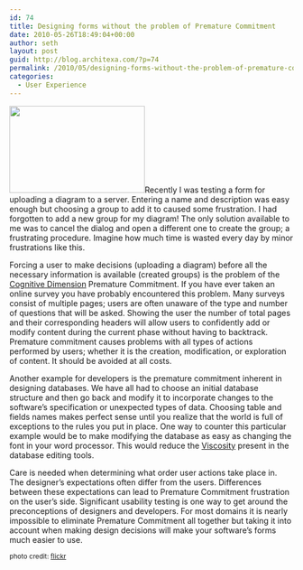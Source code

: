 ```yaml
---
id: 74
title: Designing forms without the problem of Premature Commitment
date: 2010-05-26T18:49:04+00:00
author: seth
layout: post
guid: http://blog.architexa.com/?p=74
permalink: /2010/05/designing-forms-without-the-problem-of-premature-commitment/
categories:
  - User Experience
---
```

<!--S-ButtonZ 1.1.5 Start-->

<div style="float: left; width: 42px; padding-right: 10px; margin: 0 -52px 0 0; position: relative; left: -62px; top: 8px">
</div>

<!--S-ButtonZ 1.1.5 End-->

[<img class="alignright size-medium wp-image-78" title="2232897539_1abdf7d2f8" src="{{site.baseurl}}/assets/uploads/2010/05/2232897539_1abdf7d2f8-300x192.jpg" alt="" width="240" height="154" srcset="{{site.baseurl}}/assets/uploads/2010/05/2232897539_1abdf7d2f8-300x192.jpg 300w, {{site.baseurl}}/assets/uploads/2010/05/2232897539_1abdf7d2f8.jpg 500w" sizes="(max-width: 240px) 100vw, 240px" />]({{site.baseurl}}/assets/uploads/2010/05/2232897539_1abdf7d2f8.jpg)Recently I was testing a form for uploading a diagram to a server. Entering a name and description was easy enough but choosing a group to add it to caused some frustration. I had forgotten to add a new group for my diagram! The only solution available to me was to cancel the dialog and open a different one to create the group; a frustrating procedure. Imagine how much time is wasted every day by minor frustrations like this.

Forcing a user to make decisions (uploading a diagram) before all the necessary information is available (created groups) is the problem of the [Cognitive Dimension](http://blog.architexa.com/2010/04/improving-usability-with-cognitive-dimensions/) Premature Commitment. If you have ever taken an online survey you have probably encountered this problem. Many surveys consist of multiple pages; users are often unaware of the type and number of questions that will be asked. Showing the user the number of total pages and their corresponding headers will allow users to confidently add or modify content during the current phase without having to backtrack. Premature commitment causes problems with all types of actions performed by users; whether it is the creation, modification, or exploration of content. It should be avoided at all costs.
  
<!--more-->


  
Another example for developers is the premature commitment inherent in designing databases. We have all had to choose an initial database structure and then go back and modify it to incorporate changes to the software&#8217;s specification or unexpected types of data. Choosing table and fields names makes perfect sense until you realize that the world is full of exceptions to the rules you put in place. One way to counter this particular example would be to make modifying the database as easy as changing the font in your word processor. This would reduce the [Viscosity](http://blog.architexa.com/2010/05/cognitive-dimensions-viscosity/) present in the database editing tools.

Care is needed when determining what order user actions take place in. The designer&#8217;s expectations often differ from the users. Differences between these expectations can lead to Premature Commitment frustration on the user’s side. Significant usability testing is one way to get around the preconceptions of designers and developers. For most domains it is nearly impossible to eliminate Premature Commitment all together but taking it into account when making design decisions will make your software&#8217;s forms much easier to use.

<small>photo credit: <a href="http://www.flickr.com/photos/20993292@N08/2232897539/">flickr</a></small>

<div style="clear:both;">
  &nbsp;
</div>